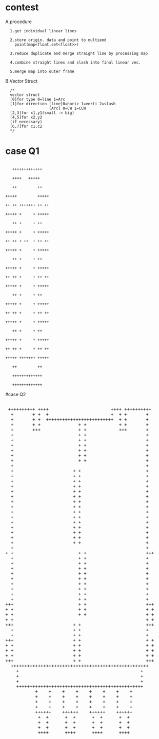 # contest
A.procedure

      1.get individual linear lines

      2.store origin. data and point to multiend    
        point(map<float,set<float>>)

      3.reduce duplicate and merge straight line by processing map

      4.combine straight lines and slash into final linear vec.

      5.merge map into outer frame
B.Vector Struct
      
      /*
      vector struct 
      [0]for type 0=line 1=Arc
      [1]for direction [line]0=horiz 1=verti 2=slash
                       [Arc] 0=CW 1=CCW
      [2,3]for x1,y1(small -> big)
      [4,5]for x2,y2 
      (if necessary)
      [6,7]for c1,c2
      */


# case Q1

```   <pre>
  
   +++++++++++++
	 
   ++++   +++++
	 
   ++         ++
	 
+++++         +++++

++ ++ +++++++ ++ ++

+++++ +     + +++++

   ++ +     + ++
	 
+++++ +     + +++++

++ ++ + ++  + ++ ++

+++++ +     + +++++

   ++ +     + ++
	 
+++++ +     + +++++

++ ++ +     + ++ ++

+++++ +     + +++++

   ++ +     + ++
	 
+++++ +     + +++++

++ ++ +     + ++ ++

+++++ +     + +++++

   ++ +     + ++
	 
+++++ +     + +++++

++ ++ +     + ++ ++

+++++ +++++++ +++++

   ++         ++
	 
   +++++++++++++
	 
   +++++++++++++
```
</pre>


#case Q2 

<pre>

 ++++++++++ ++++                       ++++ ++++++++++
  +       + +  +                       +  + +       +
  +       + +  +++++++++++++++++++++++++  + +       +
  +       + +              + +            + +       +
  +       +++              + +            +++       +
  +                        + +                      +
  +                        + +                      +
  +                        + +                      +
  +                        + +                      +
  +                        + +                      +
  +                        + +                      +
  +                                                 +
  +                      + +                        +
  +                      + +                        +
  +                      + +                        +
  +                      + +                        +
  +                      + +                        +
  +                      + +                        +
  +                      + +                        +
  +                      + +                        +
  +                      + +                        +
  +                      + +                        +
  +                      + +                        +
  +                      + +                        +
  +                      + +                        +
  +                      + +                        +
  +                      + +                        +
  +                                                 +
+ +                        + +                      +++
  +                        + +                      +
  +                        + +                      +
  +                        + +                      +
  +                        + +                      +
  +                        + +                      +
  +                        + +                      +
  +                        + +                      +
  +                        + +                      +
  +                        + +                      +
+++                        + +                      +++
+ +                        + +                      + +
+ +                        + +                      + +
+ +                                                 + +
+++                      + +                        +++
  +                      + +                        +
  +                      + +                        +
+++                      + +                        + +
+ +                      + +                        + +
+ +                      + +                        + +
+ +                      + +                        + +
+++                      + +                        +++
  +++++++++++++++++++++++++++++++++++++++++++++++++++
    +                                             +
    +                                             +
    +                                             +
    +++++++++++++++++++++++++++++++++++++++++++++++
           +    +    +    +    +    +    +    +
           +    +    +    +    +    +    +    +
           +    +    +    +    +    +    +    +
           +    +    +    +    +    +    +    +
           ++++++    ++++++    ++++++    ++++++
            +  +      +  +      +  +      +  +
            +  +      +  +      +  +      +  +
            +  +      +  +      +  +      +  +
            ++++      ++++      ++++      ++++






</pre>
